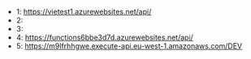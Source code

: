 * 1: https://vietest1.azurewebsites.net/api/
* 2:
* 3:
* 4: https://functions6bbe3d7d.azurewebsites.net/api/
* 5: https://m9lfrhhgwe.execute-api.eu-west-1.amazonaws.com/DEV
